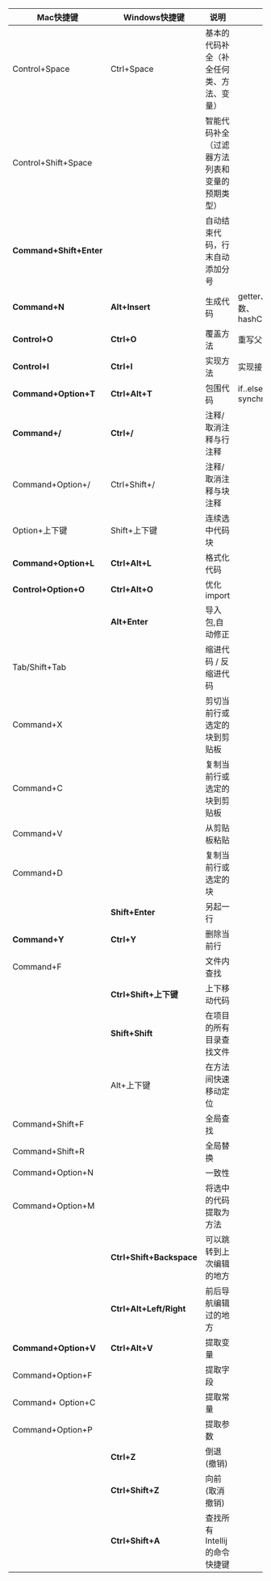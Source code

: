 
|Mac快捷键|Windows快捷键|说明|备注|
|----|----|----|----|
|Control+Space|Ctrl+Space|基本的代码补全（补全任何类、方法、变量）||
|Control+Shift+Space||智能代码补全（过滤器方法列表和变量的预期类型）||
|**Command+Shift+Enter**||自动结束代码，行末自动添加分号||
|**Command+N**|**Alt+Insert**|生成代码|getter、setter、构造函数、hashCode/equals,toString|
|**Control+O**|**Ctrl+O**|覆盖方法|重写父类方法|
|**Control+I**|**Ctrl+I**|实现方法|实现接口中的方法|
|**Command+Option+T**|**Ctrl+Alt+T**|包围代码|if..else, try..catch, for, synchronized|
|**Command+/**|**Ctrl+/**|注释/取消注释与行注释||
|Command+Option+/|Ctrl+Shift+/|注释/取消注释与块注释||
|Option+上下键|Shift+上下键|连续选中代码块||
|**Command+Option+L**|**Ctrl+Alt+L**|格式化代码||
|**Control+Option+O**|**Ctrl+Alt+O**|优化import||
||**Alt+Enter**|导入包,自动修正||
|Tab/Shift+Tab||缩进代码 / 反缩进代码||
|Command+X||剪切当前行或选定的块到剪贴板||
|Command+C||复制当前行或选定的块到剪贴板||
|Command+V||从剪贴板粘贴||
|Command+D||复制当前行或选定的块||
||**Shift+Enter**|另起一行||
|**Command+Y**|**Ctrl+Y**|删除当前行||
|Command+F||文件内查找||
||**Ctrl+Shift+上下键**|上下移动代码||
||**Shift+Shift**|在项目的所有目录查找文件||
||Alt+上下键|在方法间快速移动定位||
|Command+Shift+F||全局查找||
|Command+Shift+R||全局替换||
|Command+Option+N||一致性||
|Command+Option+M||将选中的代码提取为方法||
||**Ctrl+Shift+Backspace**|可以跳转到上次编辑的地方||
||**Ctrl+Alt+Left/Right**|前后导航编辑过的地方||
|**Command+Option+V**|**Ctrl+Alt+V**|提取变量||
|Command+Option+F||提取字段||
|Command+ Option+C||提取常量||
|Command+Option+P||提取参数||
||**Ctrl+Z**|倒退(撤销)||
||**Ctrl+Shift+Z**|向前(取消撤销)||
||**Ctrl+Shift+A**|查找所有Intellij的命令快捷键||
